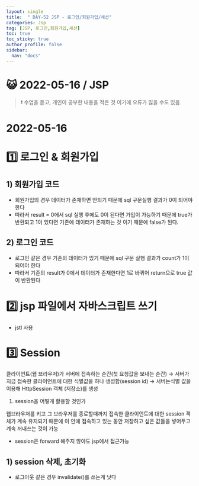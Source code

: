 ```yaml
---
layout: single
title:  " DAY-52 JSP - 로그인/회원가입/세션"
categories: Jsp
tag: [JSP, 로그인,회원가입,세션]
toc: true
toc_sticky: true
author_profile: false
sidebar:
  nav: "docs"
---
```




# 😺 2022-05-16 / JSP

<!--Quote-->
> ❗ 수업을 듣고, 개인이 공부한 내용을 적은 것 이기에 오류가 많을 수도 있음


# 2022-05-16

# 1️⃣ 로그인 & 회원가입

## 1) 회원가입 코드

<script src="https://gist.github.com/kimyeong96/f7102465d0f01b04ffa89b97428c0af9.js"></script>

- 회원가입의 경우 데이터가 존재하면 안되기 때문에 sql 구문실행 결과가 0이 되어야 한다
- 따라서 result = 0에서 sql 실행 후에도 0이 된다면 가입이 가능하기 때문에 true가 반환되고 1이 있다면 기존에 데이터가 존재하는 것 이기 때문에 false가 된다.

## 2) 로그인 코드

<script src="https://gist.github.com/kimyeong96/b68b5c77b1b07a46cb593d55346d3ff4.js"></script>

- 로그인 같은 경우 기존의 데이터가 있기 때문에 sql 구문 실행 결과가 count가 1이 되어야 한다
- 따라서 기존의 result가 0에서 데이터가 존재한다면 1로 바뀌어 return으로 true 값이 반환된다

# 2️⃣ jsp 파일에서 자바스크립트 쓰기

<script src="https://gist.github.com/kimyeong96/0a965ce7fa06e671fd705d71387af9d5.js"></script>

- jstl 사용

# 3️⃣ Session

클라이언트(웹 브라우저)가 서버에 접속하는 순간(첫 요청값을 보내는 순간) → 서버가 지금 접속한 클라이언트에 대한 식별값을 하나 생성함(session id) → 서버는식별 값을 이용해 HttpSession 객체 (저장소)를 생성

1. session을 어떻게 활용할 것인가

웹브라우저를 키고 그 브라우저를 종료할때까지 접속한 클라이언트에 대한 session 객체가 계속 유지되기 때문에 이 안에 접속하고 있는 동안 저장하고 싶은 값들을 넣어두고 계속 꺼내쓰는 것이 가능

- session은 forward 해주지 않아도 jsp에서 접근가능

## 1) session 삭제, 초기화

<script src="https://gist.github.com/kimyeong96/1fbcebe1c79ecc0e3cf61860c7131308.js"></script>

- 로그아웃 같은 경우 invalidate()를 쓰는게 낫다